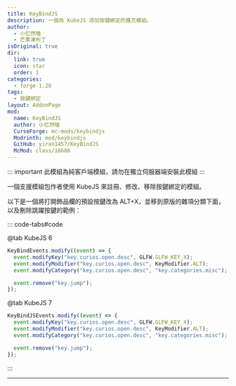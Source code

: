 ```yaml
---
title: KeyBindJS
description: 一個為 KubeJS 添加按鍵綁定的擴充模組。
author:
  - 小忆然喵
  - 芒果凍布丁
isOriginal: true
dir:
  link: true
  icon: star
  order: 1
categories:
  - forge-1.20
tags:
  - 按鍵綁定
layout: AddonPage
mod:
  name: KeyBindJS
  author: 小忆然喵
  CurseForge: mc-mods/keybindjs
  Modrinth: mod/keybindjs
  GitHub: yiran1457/KeyBindJS
  McMod: class/18686
---
```


::: important
此模組為純客戶端模組，請勿在獨立伺服器端安裝此模組
:::

一個支援模組包作者使用 KubeJS 來註冊、修改、移除按鍵綁定的模組。

以下是一個將打開飾品欄的預設按鍵改為 ALT+X，並移到原版的雜項分類下面，以及刪除跳躍按鍵的範例：

::: code-tabs#code

@tab KubeJS 6

```js
KeyBindEvents.modify((event) => {
  event.modifyKey("key.curios.open.desc", GLFW.GLFW_KEY_X);
  event.modifyModifier("key.curios.open.desc", KeyModifier.ALT);
  event.modifyCategory("key.curios.open.desc", "key.categories.misc");

  event.remove("key.jump");
});
```

@tab KubeJS 7

```js
KeyBindJSEvents.modify((event) => {
  event.modifyKey("key.curios.open.desc", GLFW.GLFW_KEY_X);
  event.modifyModifier("key.curios.open.desc", KeyModifier.ALT);
  event.modifyCategory("key.curios.open.desc", "key.categories.misc");

  event.remove("key.jump");
});
```

:::

---

<Catalog hideHeading/>
